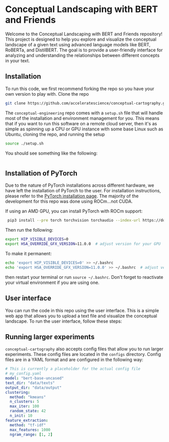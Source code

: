 Conceptual Landscaping with BERT and Friends
========================

Welcome to the Conceptual Landscaping with BERT and Friends repository! This project is designed to help you explore and visualize the conceptual landscape of a given text using advanced language models like BERT, RoBERTa, and DistilBERT. The goal is to provide a user-friendly interface for analyzing and understanding the relationships between different concepts in your text.

## Installation
To run this code, we first recommend forking the repo so you have your own version to play with. Clone the repo

```bash
git clone https://github.com/acceleratescience/conceptual-cartography.git
```

The `conceptual-engineering` repo comes with a `setup.sh` file that will handle most of the installation and environment management for you. This means that if you want to run this software on a remote cloud server, then it's as simple as spinning up a CPU or GPU instance with some base Linux such as Ubuntu, cloning the repo, and running the setup

```bash
source ./setup.sh
```
You should see something like the following:

```bash

```

## Installation of PyTorch
Due to the nature of PyTorch installations across different hardware, we have left the installation of PyTorch to the user. For installation instructions, please refer to the [PyTorch installation page](https://pytorch.org/get-started/locally/). The majority of the development for this repo was done using ROCm...not CUDA.

If using an AMD GPU, you can install PyTorch with ROCm support:

```bash
 pip3 install --pre torch torchvision torchaudio --index-url https://download.pytorch.org/whl/nightly/rocm6.4/
```

Then run the following:

```bash
export HIP_VISIBLE_DEVICES=0
export HSA_OVERRIDE_GFX_VERSION=11.0.0  # adjust version for your GPU
```
To make it permanent:
```bash
echo 'export HIP_VISIBLE_DEVICES=0' >> ~/.bashrc
echo 'export HSA_OVERRIDE_GFX_VERSION=11.0.0' >> ~/.bashrc  # adjust version for your GPU
```
then restart your terminal or run `source ~/.bashrc`. Don't forget to reactivate your virtual environment if you are using one.

## User interface
You can run the code in this repo using the user interface. This is a simple web app that allows you to upload a text file and visualize the conceptual landscape. To run the user interface, follow these steps:

## Running larger experiments
`conceptual-cartography` also accepts config files that allow you to run larger experiments. These config files are located in the `configs` directory. Config files are in a YAML format and are configured in the following way:

```yaml
# This is currently a placeholder for the actual config file
# my_config.yaml
model: "bert-base-uncased"
text_dir: "data/texts"
output_dir: "data/output"
clustering:
  method: "kmeans"
  n_clusters: 5
  max_iter: 100
  random_state: 42
  n_init: 10
feature_extraction:
  method: "tf-idf"
  max_features: 1000
  ngram_range: [1, 2]
```
